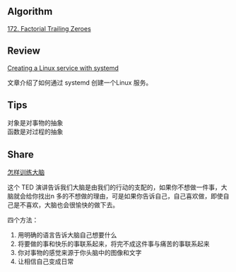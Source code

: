 ## Algorithm

[172. Factorial Trailing Zeroes](https://github.com/SixPenny/leetcode/blob/master/problems/172.%20Factorial%20Trailing%20Zeroes.md)

## Review

[Creating a Linux service with systemd](https://medium.com/@benmorel/creating-a-linux-service-with-systemd-611b5c8b91d6)

文章介绍了如何通过 systemd 创建一个Linux 服务。

## Tips

对象是对事物的抽象  
函数是对过程的抽象

## Share

[怎样训练大脑](https://weibo.com/1807719570/HtOakDMXa?from=page_1005051807719570_profile&wvr=6&mod=weibotime)

这个 TED 演讲告诉我们大脑是由我们的行动的支配的，如果你不想做一件事，大脑就会给你找出n 多的不想做的理由，可是如果你告诉自己，自己喜欢做，即使自己是不喜欢，大脑也会很愉快的做下去。

四个方法：
1. 用明确的语言告诉大脑自己想要什么
2. 将要做的事和快乐的事联系起来，将完不成这件事与痛苦的事联系起来
3. 你对事物的感觉来源于你头脑中的图像和文字
4. 让相信自己变成日常
